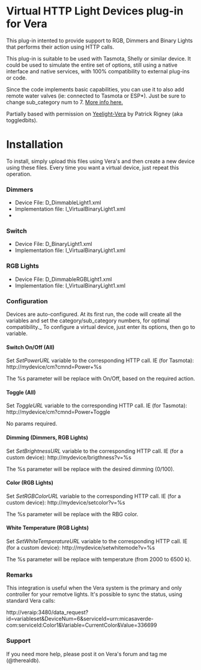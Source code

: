 # Virtual HTTP Light Devices plug-in for Vera
This plug-in intented to provide support to RGB, Dimmers and Binary Lights that performs their action using HTTP calls.

This plug-in is suitable to be used with Tasmota, Shelly or similar device. It could be used to simulate the entire set of options, still using a native interface and native services, with 100% compatibility to external plug-ins or code.

Since the code implements basic capabilities, you can use it to also add remote water valves (ie: connected to Tasmota or ESP*). Just be sure to change sub_category num to 7. [More info here.](http://wiki.micasaverde.com/index.php/Luup_Device_Categories)

Partially based with permission on [Yeelight-Vera](https://github.com/toggledbits/Yeelight-Vera) by Patrick Rigney (aka toggledbits).

# Installation
To install, simply upload this files using Vera's and then create a new device using these files.
Every time you want a virtual device, just repeat this operation.

### Dimmers
- Device File: D_DimmableLight1.xml
- Implementation file: I_VirtualBinaryLight1.xml
- 
### Switch
- Device File: D_BinaryLight1.xml
- Implementation file: I_VirtualBinaryLight1.xml

### RGB Lights
- Device File: D_DimmableRGBLight1.xml
- Implementation file: I_VirtualBinaryLight1.xml

### Configuration
Devices are auto-configured. At its first run, the code will create all the variables and set the category/sub_category numbers, for optimal compatibility._
To configure a virtual device, just enter its options, then go to variable.

#### Switch On/Off (All)
Set *SetPowerURL* variable to the corresponding HTTP call.
IE (for Tasmota): http://mydevice/cm?cmnd=Power+%s

The %s parameter will be replace with On/Off, based on the required action.

#### Toggle (All)
Set *ToggleURL* variable to the corresponding HTTP call.
IE (for Tasmota): http://mydevice/cm?cmnd=Power+Toggle

No params required.

#### Dimming (Dimmers, RGB Lights)
Set *SetBrightnessURL* variable to the corresponding HTTP call.
IE (for a custom device): http://mydevice/brigthness?v=%s

The %s parameter will be replace with the desired dimming (0/100).

#### Color (RGB Lights)
Set *SetRGBColorURL* variable to the corresponding HTTP call.
IE (for a custom device): http://mydevice/setcolor?v=%s

The %s parameter will be replace with the RBG color.

#### White Temperature (RGB Lights)
Set *SetWhiteTemperatureURL* variable to the corresponding HTTP call.
IE (for a custom device): http://mydevice/setwhitemode?v=%s

The %s parameter will be replace with temperature (from 2000 to 6500 k).

### Remarks
This integration is useful when the Vera system is the primary and only controller for your remotve lights.
It's possible to sync the status, using standard Vera calls:

http://veraip:3480/data_request?id=variableset&DeviceNum=6&serviceId=urn:micasaverde-com:serviceId:Color1&Variable=CurrentColor&Value=336699

### Support
If you need more help, please post it on Vera's forum and tag me (@therealdb).